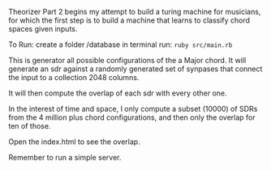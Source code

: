 Theorizer Part 2 begins my attempt to build a turing machine for musicians, for which the first step is to build a machine that learns to classify chord spaces given inputs. 

To Run:
create a folder /database
in terminal run: ``` ruby src/main.rb ```

This is generator all possible configurations of the a Major chord.
It will generate an sdr against a randomly generated set of synpases that connect the input to a collection 2048 columns.

It will then compute the overlap of each sdr with every other one. 

In the interest of time and space, I only compute a subset (10000) of SDRs from the 4 million plus chord configurations, and then only the overlap for ten of those. 

Open the index.html to see the overlap.

Remember to run a simple server.
